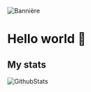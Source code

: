 <!-- Image de bannière: static.panthera.studio/github/antoinelrk/banner.jpg -->
![Bannière](https://static.panthera.studio/github/antoinelrk/banner_github_2.jpg)

# Hello world 👋

## My stats

![GithubStats](https://github-readme-stats.vercel.app/api?username=antoinelrk&count_private=false&show_icons=true&theme=material-palenight)